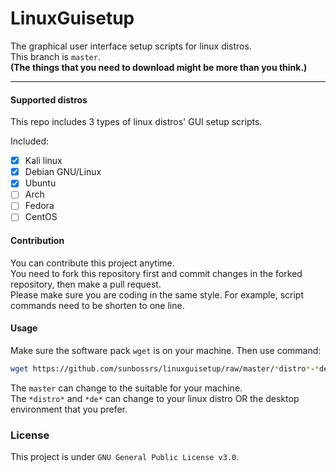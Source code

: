 # LinuxGuisetup
The graphical user interface setup scripts for linux distros.  
This branch is `master`.  
**(The things that you need to download might be more than you think.)**

---

#### Supported distros
This repo includes 3 types of linux distros' GUI setup scripts.

Included:
- [x] Kali linux  
- [x] Debian GNU/Linux  
- [x] Ubuntu  
- [ ] Arch  
- [ ] Fedora  
- [ ] CentOS

#### Contribution
You can contribute this project anytime.  
You need to fork this repository first and commit changes in the forked repository, then make a pull request.  
Please make sure you are coding in the same style. For example, script commands need to be shorten to one line.

#### Usage
Make sure the software pack `wget` is on your machine. Then use command:
```bash
wget https://github.com/sunbossrs/linuxguisetup/raw/master/*distro*-*de*.sh
```
The `master` can change to the suitable for your machine.  
The `*distro*` and `*de*` can change to your linux distro OR the desktop environment that you prefer.

### License
This project is under `GNU General Public License v3.0`.
